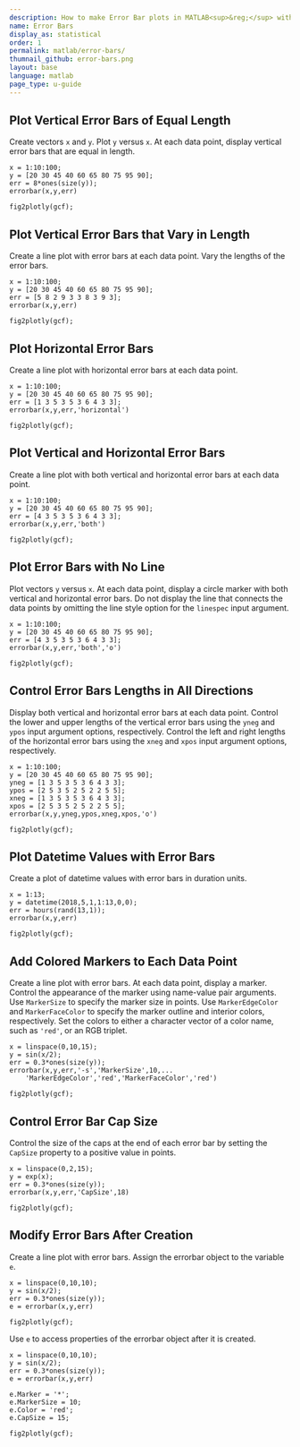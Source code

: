 ```yaml
---
description: How to make Error Bar plots in MATLAB<sup>&reg;</sup> with Plotly.
name: Error Bars
display_as: statistical
order: 1
permalink: matlab/error-bars/
thumnail_github: error-bars.png
layout: base
language: matlab
page_type: u-guide
---
```


## Plot Vertical Error Bars of Equal Length

Create vectors `x` and `y`. Plot `y` versus `x`. At each data point, display vertical error bars that are equal in length.

```{matlab}
x = 1:10:100;
y = [20 30 45 40 60 65 80 75 95 90];
err = 8*ones(size(y));
errorbar(x,y,err)

fig2plotly(gcf);
```


<!--------------------- EXAMPLE BREAK ------------------------->

## Plot Vertical Error Bars that Vary in Length

Create a line plot with error bars at each data point. Vary the lengths of the error bars. 

```{matlab}
x = 1:10:100;
y = [20 30 45 40 60 65 80 75 95 90]; 
err = [5 8 2 9 3 3 8 3 9 3];
errorbar(x,y,err)

fig2plotly(gcf);
```

<!--------------------- EXAMPLE BREAK ------------------------->

## Plot Horizontal Error Bars

Create a line plot with horizontal error bars at each data point. 

```{matlab}
x = 1:10:100;
y = [20 30 45 40 60 65 80 75 95 90];
err = [1 3 5 3 5 3 6 4 3 3];
errorbar(x,y,err,'horizontal')

fig2plotly(gcf);
```


<!--------------------- EXAMPLE BREAK ------------------------->

## Plot Vertical and Horizontal Error Bars

Create a line plot with both vertical and horizontal error bars at each data point. 

```{matlab}
x = 1:10:100;
y = [20 30 45 40 60 65 80 75 95 90];
err = [4 3 5 3 5 3 6 4 3 3];
errorbar(x,y,err,'both')

fig2plotly(gcf);
```

<!--------------------- EXAMPLE BREAK ------------------------->

## Plot Error Bars with No Line

Plot vectors `y` versus `x`. At each data point, display a circle marker with both vertical and horizontal error bars. Do not display the line that connects the data points by omitting the line style option for the `linespec` input argument.

```{matlab}
x = 1:10:100;
y = [20 30 45 40 60 65 80 75 95 90];
err = [4 3 5 3 5 3 6 4 3 3];
errorbar(x,y,err,'both','o')

fig2plotly(gcf);
```

<!--------------------- EXAMPLE BREAK ------------------------->

## Control Error Bars Lengths in All Directions

Display both vertical and horizontal error bars at each data point. Control the lower and upper lengths of the vertical error bars using the `yneg` and `ypos` input argument options, respectively. Control the left and right lengths of the horizontal error bars using the `xneg` and `xpos` input argument options, respectively. 

```{matlab}
x = 1:10:100;
y = [20 30 45 40 60 65 80 75 95 90];
yneg = [1 3 5 3 5 3 6 4 3 3];
ypos = [2 5 3 5 2 5 2 2 5 5];
xneg = [1 3 5 3 5 3 6 4 3 3];
xpos = [2 5 3 5 2 5 2 2 5 5];
errorbar(x,y,yneg,ypos,xneg,xpos,'o')

fig2plotly(gcf);
```

<!--------------------- EXAMPLE BREAK ------------------------->

## Plot Datetime Values with Error Bars

Create a plot of datetime values with error bars in duration units. 

```{matlab}
x = 1:13;
y = datetime(2018,5,1,1:13,0,0);
err = hours(rand(13,1));
errorbar(x,y,err)

fig2plotly(gcf);
```

<!--------------------- EXAMPLE BREAK ------------------------->

## Add Colored Markers to Each Data Point

Create a line plot with error bars. At each data point, display a marker. Control the appearance of the marker using name-value pair arguments. Use `MarkerSize` to specify the marker size in points. Use `MarkerEdgeColor` and `MarkerFaceColor` to specify the marker outline and interior colors, respectively. Set the colors to either a character vector of a color name, such as `'red'`, or an RGB triplet. 

```{matlab}
x = linspace(0,10,15);
y = sin(x/2);
err = 0.3*ones(size(y));
errorbar(x,y,err,'-s','MarkerSize',10,...
    'MarkerEdgeColor','red','MarkerFaceColor','red')

fig2plotly(gcf);
```


<!--------------------- EXAMPLE BREAK ------------------------->

## Control Error Bar Cap Size

Control the size of the caps at the end of each error bar by setting the `CapSize` property to a positive value in points.

```{matlab}
x = linspace(0,2,15);
y = exp(x);
err = 0.3*ones(size(y));
errorbar(x,y,err,'CapSize',18)

fig2plotly(gcf);
```

<!--------------------- EXAMPLE BREAK ------------------------->

## Modify Error Bars After Creation

Create a line plot with error bars. Assign the errorbar object to the variable `e`.

```{matlab}
x = linspace(0,10,10);
y = sin(x/2);
err = 0.3*ones(size(y));
e = errorbar(x,y,err)

fig2plotly(gcf);
```

Use `e` to access properties of the errorbar object after it is created.

```{matlab}
x = linspace(0,10,10);
y = sin(x/2);
err = 0.3*ones(size(y));
e = errorbar(x,y,err)

e.Marker = '*';
e.MarkerSize = 10;
e.Color = 'red';
e.CapSize = 15;

fig2plotly(gcf);
```


<!--------------------- EXAMPLE BREAK ------------------------->

